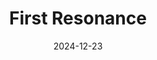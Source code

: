 ---  
layout: startup_page  
title: "First Resonance"  
id: "firstresonance.io"  
permalink: "/firstresonancefirstresonance.io12232024/"  
website: "https://firstresonance.io/"  
funding_round: "Series A"  
funding_amount: "$32M"  
investors: "Third Prime, Craft Ventures, Blue Bear Capital, Fortitude, Emerson Ventures, E12"  
about: "First Resonance develops ION Factory OS, a platform enabling agile, efficient, and digitally intelligent manufacturing. It serves diverse industries, including aviation, defense, and energy, helping manufacturers meet modern production demands with precision and agility. The platform features an ION Marketplace for application developers and integration partners to build solutions."  
markets: "Manufacturing, Aviation, Defense, Energy, Software Development, Industrial Automation, Operating Systems, Software"  
hq: "Los Angeles, California, United States"  
founded_year: "2018"  
linkedin: "https://www.linkedin.com/company/firstresonance"  
twitter: "https://twitter.com/firstresonance"  
instagram: ""  
facebook: "https://www.facebook.com/firstresonance.io"  
crunchbase: "https://www.crunchbase.com/organization/first-resonance"  
pitchbook: "https://pitchbook.com/profiles/company/267525-10"  

date_display: "23-Dec-2024"  
date: "2024-12-23"

# SEO Optimization  
meta_title: "First Resonance - Series A Funding ($32M)"  
meta_description: "First Resonance, First Resonance develops ION Factory OS, a platform enabling agile, efficient, and digitally intelligent manufacturing. It serves diverse industries, ..."  
meta_keywords: "First Resonance, Manufacturing, Aviation, Defense, Energy, Software Development, Industrial Automation, Operating Systems, Software, Series A funding"  
canonical_url: "https://startup.projectstartups.com/firstresonancefirstresonance.io12232024/"  
---